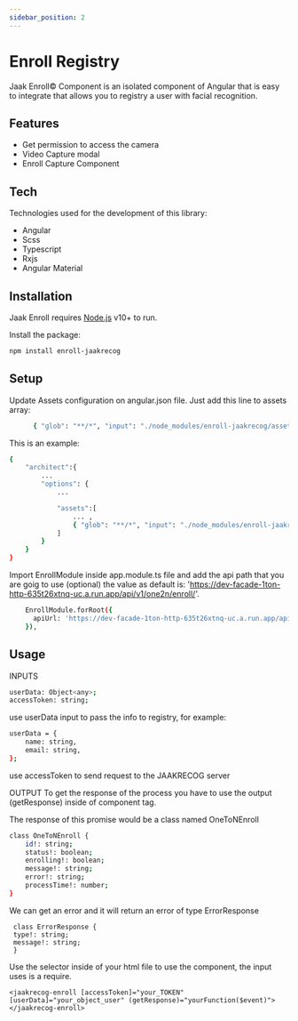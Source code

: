 ```yaml
---
sidebar_position: 2
---
```


# Enroll Registry

Jaak Enroll© Component is an isolated component of Angular that is easy to integrate that allows you to registry a user with facial recognition.

## Features

- Get permission to access the camera
- Video Capture modal
- Enroll Capture Component


## Tech

Technologies used for the development of this library:

- Angular
- Scss
- Typescript
- Rxjs
- Angular Material

## Installation

Jaak Enroll requires [Node.js](https://nodejs.org/) v10+ to run.

Install the package:

```sh
npm install enroll-jaakrecog
```

## Setup
Update Assets configuration on angular.json file. Just add this line to assets array: 
```sh 
      { "glob": "**/*", "input": "./node_modules/enroll-jaakrecog/assets", "output": "/assets" } 
```
This is an example:

```sh 
{
    "architect":{
        ...
        "options": {
            ...

            "assets":[
                ... ,
                { "glob": "**/*", "input": "./node_modules/enroll-jaakrecog/assets", "output": "/assets" }
            ]
        }
    }
}

```
Import EnrollModule inside app.module.ts file and add the api path that you are goig to use (optional) the value as default is: 'https://dev-facade-1ton-http-635t26xtnq-uc.a.run.app/api/v1/one2n/enroll/'.

```sh
    EnrollModule.forRoot({
      apiUrl: 'https://dev-facade-1ton-http-635t26xtnq-uc.a.run.app/api/v1/one2n/enroll/',
    }),
```

## Usage

INPUTS

```sh
userData: Object<any>;
accessToken: string;
```
use userData input to pass the info to registry, for example:

```sh
userData = {
    name: string,
    email: string,
};
```
use accessToken to send request to the JAAKRECOG server


OUTPUT
To get the response of the process you have to use the output (getResponse) inside of component tag.

The response of this promise would be a class named OneToNEnroll

```sh
class OneToNEnroll {
    id!: string;
    status!: boolean;
    enrolling!: boolean;
    message!: string;
    error!: string;
    processTime!: number;
}
```

We can get an error and it will return an error of type ErrorResponse

```
 class ErrorResponse {
 type!: string;
 message!: string;
 }
```

Use the selector inside of your html file to use the component, the input uses is a require.

```
<jaakrecog-enroll [accessToken]="your_TOKEN" [userData]="your_object_user" (getResponse)="yourFunction($event)"></jaakrecog-enroll>

```